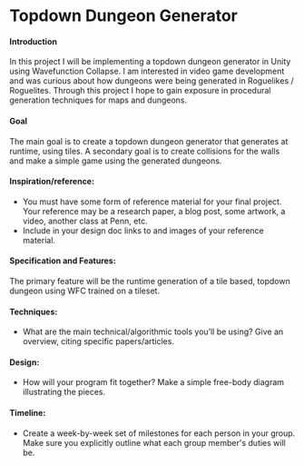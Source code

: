 # Topdown Dungeon Generator

#### Introduction
In this project I will be implementing a topdown dungeon generator in Unity using Wavefunction Collapse. I am interested in video game development and was curious about how dungeons were being generated in Roguelikes / Roguelites. Through this project I hope to gain exposure in procedural generation techniques for maps and dungeons.

#### Goal
The main goal is to create a topdown dungeon generator that generates at runtime, using tiles. A secondary goal is to create collisions for the walls and make a simple game using the generated dungeons.

#### Inspiration/reference:
- You must have some form of reference material for your final project. Your reference may be a research paper, a blog post, some artwork, a video, another class at Penn, etc.  
- Include in your design doc links to and images of your reference material.

#### Specification and Features:
The primary feature will be the runtime generation of a tile based, topdown dungeon using WFC trained on a tileset.

#### Techniques:
- What are the main technical/algorithmic tools you’ll be using? Give an overview, citing specific papers/articles.

#### Design:
- How will your program fit together? Make a simple free-body diagram illustrating the pieces.

#### Timeline:
- Create a week-by-week set of milestones for each person in your group. Make sure you explicitly outline what each group member's duties will be.
